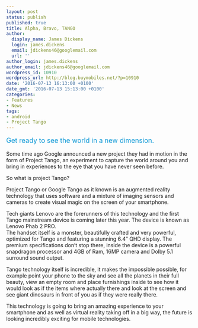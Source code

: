 ```yaml
---
layout: post
status: publish
published: true
title: Alpha, Bravo, TANGO
author:
  display_name: James Dickens
  login: james.dickens
  email: jdickens46@googlemail.com
  url: ''
author_login: james.dickens
author_email: jdickens46@googlemail.com
wordpress_id: 10910
wordpress_url: http://blog.buymobiles.net/?p=10910
date: '2016-07-13 16:13:00 +0100'
date_gmt: '2016-07-13 15:13:00 +0100'
categories:
- Features
- News
tags:
- android
- Project Tango
---
```

<p><span class="postStandFirst" style="color: #0896d5; line-height: 26px; font-size: 18px;">Get ready to see the world in a new dimension.</span></p>
<p>Some time ago Google announced a new project they had in motion in the form of Project Tango, an experiment to capture the world around you and bring in experiences to the eye that you have never seen before.</p>
<p>So what is project Tango?</p>
<p>Project Tango or Google Tango as it known is an augmented reality technology that uses software and a mixture of imaging sensors and cameras to create visual magic on the screen of your smartphone.</p>
<p>Tech giants Lenovo are the forerunners of this technology and the first Tango mainstream device is coming later this year. The device is known as Lenovo Phab 2 PRO.<br />
The handset itself is a monster, beautifully crafted and very powerful, optimized for Tango and featuring a stunning 6.4&rdquo; QHD display. The premium specifications don&rsquo;t stop there, inside the device is a powerful snapdragon processor and 4GB of Ram, 16MP camera and Dolby 5.1 surround sound output.</p>
<p>Tango technology itself is incredible, it makes the impossible possible, for example point your phone to the sky and see all the planets in their full beauty, view an empty room and place furnishings inside to see how it would look as if the items where actually there and look at the screen and see giant dinosaurs in front of you as if they were really there.</p>
<p>This technology is going to bring an amazing experience to your smartphone and as well as virtual reality taking off in a big way, the future is looking incredibly exciting for mobile technologies.</p>
